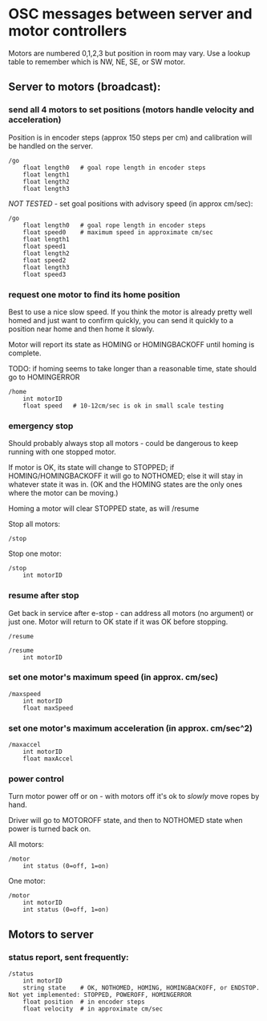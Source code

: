 # OSC messages between server and motor controllers

Motors are numbered 0,1,2,3 but position in room may vary. Use a lookup table to remember which is NW, NE, SE, or SW motor.

## Server to motors (broadcast):


### send all 4 motors to set positions (motors handle velocity and acceleration)
Position is in encoder steps (approx 150 steps per cm) and calibration will be handled on the server.
```
/go
	float length0	# goal rope length in encoder steps
	float length1
	float length2
	float length3
```
_NOT TESTED_ - set goal positions with advisory speed (in approx cm/sec):

```
/go
	float length0	# goal rope length in encoder steps
	float speed0	# maximum speed in approximate cm/sec
	float length1
	float speed1
	float length2
	float speed2
	float length3
	float speed3
```

### request one motor to find its home position
Best to use a nice slow speed. If you think the motor is already pretty well homed and just want to confirm quickly, 
you can send it quickly to a position near home and then home it slowly.

Motor will report its state as HOMING or HOMINGBACKOFF until homing is complete.  

TODO: if homing seems to take longer than a reasonable time, state should go to HOMINGERROR

```
/home
	int motorID
	float speed	  # 10-12cm/sec is ok in small scale testing
```


### emergency stop
Should probably always stop all motors - could be dangerous to keep running with one stopped motor.

If motor is OK, its state will change to STOPPED; if HOMING/HOMINGBACKOFF it will go to NOTHOMED; else it will stay in whatever state it was in. (OK and the HOMING states are the only ones where the motor can be moving.)

Homing a motor will clear STOPPED state, as will /resume

Stop all motors:
```
/stop
```

Stop one motor:
```
/stop
	int motorID
```

### resume after stop
Get back in service after e-stop - can address all motors (no argument) or just one. Motor will return to OK state if it was OK before stopping.
```
/resume

/resume
	int motorID
```


### set one motor's maximum speed (in approx. cm/sec)
```
/maxspeed
	int motorID
	float maxSpeed
```

### set one motor's maximum acceleration (in approx. cm/sec^2)
```
/maxaccel
	int motorID
	float maxAccel
```



### power control 
Turn motor power off or on - with motors off it's ok to _slowly_ move ropes by hand.

Driver will go to MOTOROFF state, and then to NOTHOMED state when power is turned back on.

All motors:
```
/motor
	int status (0=off, 1=on)
```

One motor:
```
/motor
	int motorID
	int status (0=off, 1=on)
```


## Motors to server

### status report, sent frequently:
```
/status
	int motorID
	string state	# OK, NOTHOMED, HOMING, HOMINGBACKOFF, or ENDSTOP. Not yet implemented: STOPPED, POWEROFF, HOMINGERROR
	float position	# in encoder steps
	float velocity	# in approximate cm/sec
	

	
	